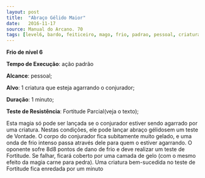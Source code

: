```yaml
---
layout: post
title:  "Abraço Gélido Maior"
date:   2016-11-17
source: Manual do Arcano. 70
tags: [level6, bardo, feiticeiro, mago, frio, padrao, pessoal, criatura, minuto, fortitude, parcial,dano]
---
```


**Frio de nível 6**

**Tempo de Execução**: ação padrão

**Alcance**: pessoal;

**Alvo**: 1 criatura que esteja agarrando o conjurador;

**Duração**: 1 minuto;

**Teste de Resistência**: Fortitude Parcial(veja o texto);

Esta magia só pode ser lançada se o conjurador estiver 
sendo agarrado por uma criatura. Nestas condições, ele pode 
lançar abraço gélidosem um teste de Vontade. O corpo do 
conjurador fica subitamente muito gelado, e uma onda de frio 
intenso passa através dele para quem o estiver agarrando. O 
oponente sofre 8d8 pontos de dano de frio e deve realizar um 
teste de Fortitude. Se falhar,  ficará coberto por uma camada de gelo (com o mesmo efeito da magia carne 
para pedra). Uma criatura bem-sucedida no teste de Fortitude fica enredada por um minuto